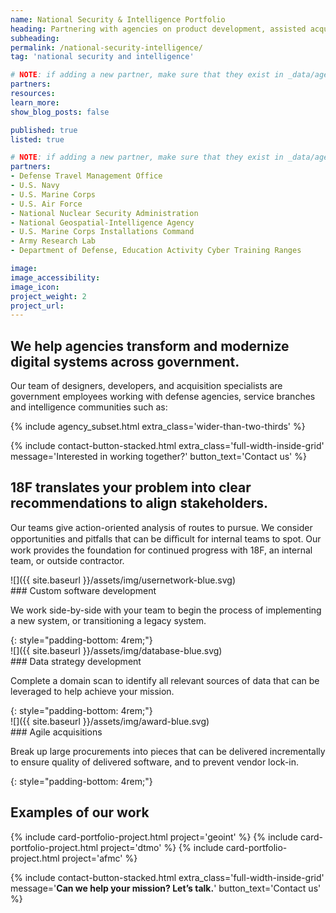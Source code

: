 ```yaml
---
name: National Security & Intelligence Portfolio
heading: Partnering with agencies on product development, assisted acquisitions & portfolio management.
subheading:
permalink: /national-security-intelligence/
tag: 'national security and intelligence'

# NOTE: if adding a new partner, make sure that they exist in _data/agencies.yml
partners:
resources:
learn_more:
show_blog_posts: false

published: true
listed: true

# NOTE: if adding a new partner, make sure that they exist in _data/agencies.yml
partners:
- Defense Travel Management Office
- U.S. Navy
- U.S. Marine Corps
- U.S. Air Force
- National Nuclear Security Administration
- National Geospatial-Intelligence Agency
- U.S. Marine Corps Installations Command
- Army Research Lab
- Department of Defense, Education Activity Cyber Training Ranges

image:
image_accessibility:
image_icon:
project_weight: 2
project_url:
---
```

## We help agencies transform and modernize digital systems across government.

Our team of designers, developers, and acquisition specialists are government employees working with defense agencies, service branches and intelligence communities such as:

{% include agency_subset.html extra_class='wider-than-two-thirds' %}

{% include contact-button-stacked.html extra_class='full-width-inside-grid' message='Interested in working together?' button_text='Contact us' %}

## 18F translates your problem into clear recommendations to align stakeholders.

Our teams give action-oriented analysis of routes to pursue. We consider opportunities and pitfalls that can be diﬃcult for internal teams to spot. Our work provides the foundation for continued progress with 18F, an internal team, or outside contractor.

<div class="grid-container portfolio-highlights">
<div class="grid-row">
<div class="tablet:grid-col-2" markdown="1">
![]({{ site.baseurl }}/assets/img/usernetwork-blue.svg)
</div>
<div class="tablet:grid-col-10" markdown="1">
### Custom software development

We work side-by-side with your team to begin the process of implementing a new system, or transitioning a legacy system.
</div>
</div>
</div>
{: style="padding-bottom: 4rem;"}

<div class="grid-container portfolio-highlights">
<div class="grid-row">
<div class="tablet:grid-col-2" markdown="1">
![]({{ site.baseurl }}/assets/img/database-blue.svg)
</div>
<div class="tablet:grid-col-10" markdown="1">
### Data strategy development

Complete a domain scan to identify all relevant sources of data that can be leveraged to help achieve your mission.
</div>
</div>
</div>
{: style="padding-bottom: 4rem;"}

<div class="grid-container portfolio-highlights">
<div class="grid-row">
<div class="tablet:grid-col-2" markdown="1">
![]({{ site.baseurl }}/assets/img/award-blue.svg)
</div>
<div class="tablet:grid-col-10" markdown="1">
### Agile acquisitions

Break up large procurements into pieces that can be delivered incrementally to ensure quality of delivered software, and to prevent vendor lock-in.
</div>
</div>
</div>
{: style="padding-bottom: 4rem;"}

<section class="usa-section full-width-inside-grid background-gray">
  <section class="grid-container">
    <h2>Examples of our work</h2>
    <div class="grid-row grid-gap">
    {% include card-portfolio-project.html
       project='geoint'
    %}
    {% include card-portfolio-project.html
       project='dtmo'
    %}
    {% include card-portfolio-project.html
       project='afmc'
    %}
    </div>
  </section>
</section>

{% include contact-button-stacked.html extra_class='full-width-inside-grid' message='<b class="white-text">Can we help your mission? Let’s talk.</b>' button_text='Contact us' %}
